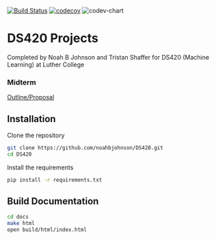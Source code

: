 [![Build Status](https://travis-ci.com/noahbjohnson/DS420.svg?branch=master)](https://travis-ci.com/noahbjohnson/DS420)
[![codecov](https://codecov.io/gh/noahbjohnson/DS420/branch/master/graph/badge.svg)](https://codecov.io/gh/noahbjohnson/DS420)
![codev-chart](https://codecov.io/gh/noahbjohnson/DS420/branch/master/graphs/commits.svg)

# DS420 Projects
Completed by Noah B Johnson and Tristan Shaffer for DS420 (Machine Learning) at Luther College

### Midterm
[Outline/Proposal](/src/midterm/Outline.md)

## Installation
Clone the repository
```bash
git clone https://github.com/noahbjohnson/DS420.git
cd DS420
```
Install the requirements
```bash
pip install -r requirements.txt
```

## Build Documentation
```bash
cd docs
make html
open build/html/index.html
```
